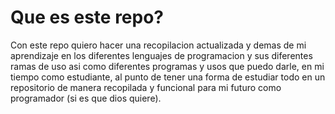 # Que es este repo?
Con este repo quiero hacer una recopilacion actualizada y demas de mi aprendizaje en los diferentes lenguajes de programacion y sus diferentes ramas de uso
asi como diferentes programas y usos que puedo darle, en mi tiempo como estudiante, al punto de tener una forma de estudiar todo en un repositorio de manera recopilada
y funcional para mi futuro como programador (si es que dios quiere).